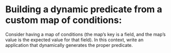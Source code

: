 # Building a dynamic predicate from a custom map of conditions:
Consider having a map of conditions (the map’s key is a field, and the map’s value is the expected value for that field). In this context, write an application that dynamically generates the proper predicate.